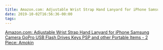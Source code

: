 ```yaml
---
title: Amazon.com: Adjustable Wrist Strap Hand Lanyard for iPhone Samsung Camera GoPro USB Flash Drives Keys PSP and other Portable Items - 2 Piece: Amokin
date: 2019-10-02T16:56:36-00:00
tags:
---
```


[Amazon.com: Adjustable Wrist Strap Hand Lanyard for iPhone Samsung Camera GoPro USB Flash Drives Keys PSP and other Portable Items - 2 Piece: Amokin](https://www.amazon.com/Adjustable-Lanyard-iPhone-Samsung-Portable/dp/B01N8QPUM5/ref=sr_1_5?keywords=usb+lanyard&qid=1570035146&sr=8-5)
